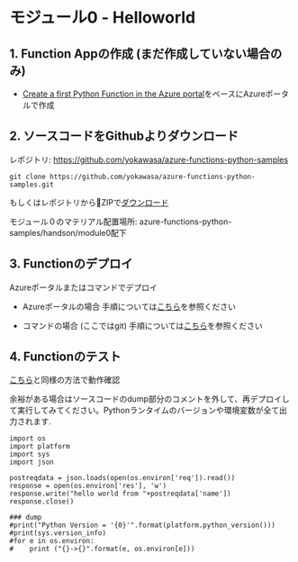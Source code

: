 # モジュール0 - Helloworld

## 1. Function Appの作成 (まだ作成していない場合のみ)

* [Create a first Python Function in the Azure portal](https://github.com/yokawasa/azure-functions-python-samples/blob/master/docs/create-function-app-in-azure-portal.md)をベースにAzureポータルで作成

## 2. ソースコードをGithubよりダウンロード
レポジトリ: https://github.com/yokawasa/azure-functions-python-samples

```
git clone https://github.com/yokawasa/azure-functions-python-samples.git
```
もしくはレポジトリからZIPで[ダウンロード](https://github.com/yokawasa/azure-functions-python-samples/archive/master.zip)

モジュール０のマテリアル配置場所: azure-functions-python-samples/handson/module0配下

## 3. Functionのデプロイ

Azureポータルまたはコマンドでデプロイ

* Azureポータルの場合
手順については[こちら](../../docs/create-function-app-in-azure-portal.md)を参照ください

* コマンドの場合 (ここではgit)
手順については[こちら](../../docs/local-git-deployment_ja.md)を参照ください

## 4. Functionのテスト

[こちら](../../docs/create-function-app-in-azure-portal.md#test-the-function)と同様の方法で動作確認

余裕がある場合はソースコードのdump部分のコメントを外して、再デプロイして実行してみてください。Pythonランタイムのバージョンや環境変数が全て出力されます.

```
import os
import platform
import sys
import json

postreqdata = json.loads(open(os.environ['req']).read())
response = open(os.environ['res'], 'w')
response.write("hello world from "+postreqdata['name'])
response.close()

### dump
#print("Python Version = '{0}'".format(platform.python_version()))
#print(sys.version_info)
#for e in os.environ:
#    print ("{}->{}".format(e, os.environ[e]))
```

